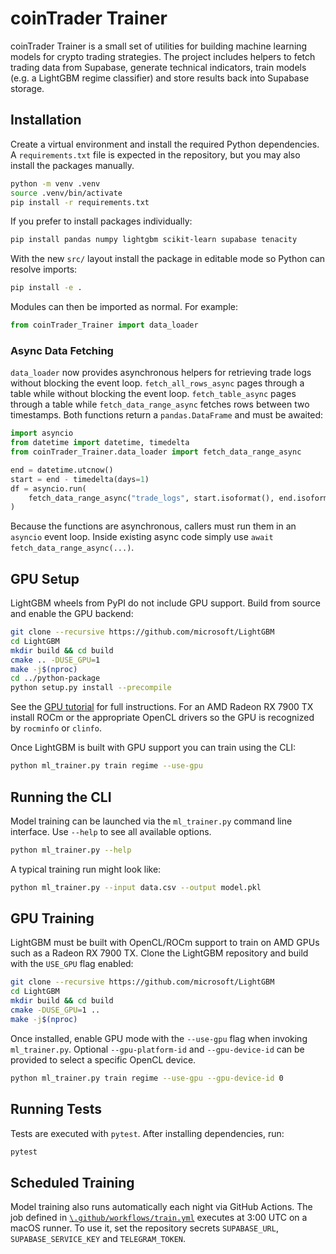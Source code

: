 # coinTrader Trainer

coinTrader Trainer is a small set of utilities for building machine
learning models for crypto trading strategies.  The project includes
helpers to fetch trading data from Supabase, generate technical
indicators, train models (e.g. a LightGBM regime classifier) and
store results back into Supabase storage.

## Installation

Create a virtual environment and install the required Python
dependencies.  A ``requirements.txt`` file is expected in the
repository, but you may also install the packages manually.

```bash
python -m venv .venv
source .venv/bin/activate
pip install -r requirements.txt
```

If you prefer to install packages individually:

```bash
pip install pandas numpy lightgbm scikit-learn supabase tenacity
```

With the new ``src/`` layout install the package in editable mode so
Python can resolve imports:

```bash
pip install -e .
```

Modules can then be imported as normal.  For example:

```python
from coinTrader_Trainer import data_loader
```

### Async Data Fetching

`data_loader` now provides asynchronous helpers for retrieving trade logs
without blocking the event loop. `fetch_all_rows_async` pages through a table while
without blocking the event loop. `fetch_table_async` pages through a table while
`fetch_data_range_async` fetches rows between two timestamps. Both functions
return a ``pandas.DataFrame`` and must be awaited:

```python
import asyncio
from datetime import datetime, timedelta
from coinTrader_Trainer.data_loader import fetch_data_range_async

end = datetime.utcnow()
start = end - timedelta(days=1)
df = asyncio.run(
    fetch_data_range_async("trade_logs", start.isoformat(), end.isoformat())
)
```

Because the functions are asynchronous, callers must run them in an `asyncio`
event loop.  Inside existing async code simply use ``await fetch_data_range_async(...)``.

## GPU Setup

LightGBM wheels from PyPI do not include GPU support. Build from source and
enable the GPU backend:

```bash
git clone --recursive https://github.com/microsoft/LightGBM
cd LightGBM
mkdir build && cd build
cmake .. -DUSE_GPU=1
make -j$(nproc)
cd ../python-package
python setup.py install --precompile
```

See the [GPU tutorial](https://lightgbm.readthedocs.io/en/latest/GPU-Tutorial.html)
for full instructions.  For an AMD Radeon RX 7900 TX install ROCm or the
appropriate OpenCL drivers so the GPU is recognized by `rocminfo` or `clinfo`.

Once LightGBM is built with GPU support you can train using the CLI:

```bash
python ml_trainer.py train regime --use-gpu
```

## Running the CLI

Model training can be launched via the ``ml_trainer.py`` command line
interface.  Use ``--help`` to see all available options.

```bash
python ml_trainer.py --help
```

A typical training run might look like:

```bash
python ml_trainer.py --input data.csv --output model.pkl
```

## GPU Training

LightGBM must be built with OpenCL/ROCm support to train on AMD GPUs such
as a Radeon RX 7900 TX.  Clone the LightGBM repository and build with the
``USE_GPU`` flag enabled:

```bash
git clone --recursive https://github.com/microsoft/LightGBM
cd LightGBM
mkdir build && cd build
cmake -DUSE_GPU=1 ..
make -j$(nproc)
```

Once installed, enable GPU mode with the ``--use-gpu`` flag when invoking
``ml_trainer.py``.  Optional ``--gpu-platform-id`` and ``--gpu-device-id``
can be provided to select a specific OpenCL device.

```bash
python ml_trainer.py train regime --use-gpu --gpu-device-id 0
```

## Running Tests

Tests are executed with ``pytest``.  After installing dependencies,
run:

```bash
pytest
```

## Scheduled Training

Model training also runs automatically each night via GitHub Actions.
The job defined in
[`\.github/workflows/train.yml`](\.github/workflows/train.yml) executes at
3\:00 UTC on a macOS runner.  To use it, set the repository secrets
`SUPABASE_URL`, `SUPABASE_SERVICE_KEY` and `TELEGRAM_TOKEN`.
